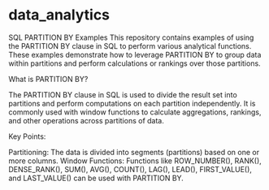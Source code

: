 # data_analytics
SQL PARTITION BY Examples
This repository contains examples of using the PARTITION BY clause in SQL to perform various analytical functions. These examples demonstrate how to leverage PARTITION BY to group data within partitions and perform calculations or rankings over those partitions.

What is PARTITION BY?

The PARTITION BY clause in SQL is used to divide the result set into partitions and perform computations on each partition independently. It is commonly used with window functions to calculate aggregations, rankings, and other operations across partitions of data.

Key Points:

Partitioning: The data is divided into segments (partitions) based on one or more columns.
Window Functions: Functions like ROW_NUMBER(), RANK(), DENSE_RANK(), SUM(), AVG(), COUNT(), LAG(), LEAD(), FIRST_VALUE(), and LAST_VALUE() can be used with PARTITION BY.
